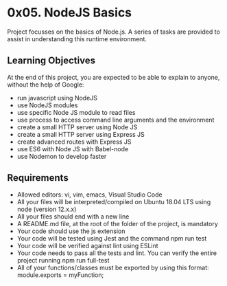 # 0x05. NodeJS Basics

Project focusses on the basics of Node.js. A series of tasks are provided to assist in understanding this runtime environment.

## Learning Objectives

At the end of this project, you are expected to be able to explain to anyone, without the help of Google:

 - run javascript using NodeJS
 - use NodeJS modules
 - use specific Node JS module to read files
 - use process to access command line arguments and the environment
 - create a small HTTP server using Node JS
 - create a small HTTP server using Express JS
 - create advanced routes with Express JS
 - use ES6 with Node JS with Babel-node
 - use Nodemon to develop faster

## Requirements

 - Allowed editors: vi, vim, emacs, Visual Studio Code
 - All your files will be interpreted/compiled on Ubuntu 18.04 LTS using node (version 12.x.x)
 - All your files should end with a new line
 - A README.md file, at the root of the folder of the project, is mandatory
 - Your code should use the js extension
 - Your code will be tested using Jest and the command npm run test
 - Your code will be verified against lint using ESLint
 - Your code needs to pass all the tests and lint. You can verify the entire project running npm run full-test
 - All of your functions/classes must be exported by using this format: module.exports = myFunction;